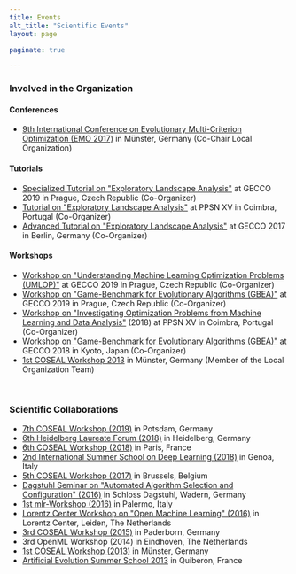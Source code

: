 ```yaml
---
title: Events
alt_title: "Scientific Events"
layout: page

paginate: true

---
```


### Involved in the Organization


#### Conferences
- [9th International Conference on Evolutionary Multi-Criterion Optimization (EMO 2017)](http://www.emo2017.org/) in Münster, Germany (Co-Chair Local Organization)


#### Tutorials
- [Specialized Tutorial on "Exploratory Landscape Analysis"](https://gecco-2019.sigevo.org/index.html/Tutorials#id_Exploratory%20Landscape%20Analysis) at GECCO 2019 in Prague, Czech Republic (Co-Organizer)
- [Tutorial on "Exploratory Landscape Analysis"](http://ppsn2018.dei.uc.pt/index.php/tutorials/) at PPSN XV in Coimbra, Portugal (Co-Organizer)
- [Advanced Tutorial on "Exploratory Landscape Analysis"](http://gecco-2017.sigevo.org/index.html/Tutorials#id_Exploratory%20Landscape%20Analysis) at GECCO 2017 in Berlin, Germany (Co-Organizer)


#### Workshops
- [Workshop on "Understanding Machine Learning Optimization Problems (UMLOP)"](https://gecco-2019.sigevo.org/index.html/Workshops#id_Understanding%20Machine%20Learning%20Optimization%20Problems%20(UMLOP)) at GECCO 2019 in Prague, Czech Republic (Co-Organizer)
- [Workshop on "Game-Benchmark for Evolutionary Algorithms (GBEA)"](https://gecco-2019.sigevo.org/index.html/Workshops#id_Game-Benchmark%20for%20Evolutionary%20Algorithms%20(GBEA)) at GECCO 2019 in Prague, Czech Republic (Co-Organizer)
- [Workshop on "Investigating Optimization Problems from Machine Learning and Data Analysis"](https://sites.google.com/view/optml-ppsn18/home) (2018) at PPSN XV in Coimbra, Portugal (Co-Organizer)
- [Workshop on "Game-Benchmark for Evolutionary Algorithms (GBEA)"](http://gecco-2018.sigevo.org/index.html/tiki-index.php?page=Workshops#id_Game-Benchmark%20%20%20for%20%20%20Evolutionary%20%20%20Algorithms) at GECCO 2018 in Kyoto, Japan (Co-Organizer)
- [1st COSEAL Workshop 2013](http://www.coseal.net/coseal-workshop-2013/) in Münster, Germany (Member of the Local Organization Team)


&nbsp;

### Scientific Collaborations

- [7th COSEAL Workshop (2019)](http://www.coseal.net/coseal-workshop-2019/) in Potsdam, Germany
- [6th Heidelberg Laureate Forum (2018)](https://www.heidelberg-laureate-forum.org/event_2018/) in Heidelberg, Germany
- [6th COSEAL Workshop (2018)](http://www.coseal.net/coseal-workshop-2018/) in Paris, France
- [2nd International Summer School on Deep Learning (2018)](http://grammars.grlmc.com/DeepLearn2018/) in Genoa, Italy
- [5th COSEAL Workshop (2017)](http://www.coseal.net/coseal-workshop-2017/) in Brussels, Belgium
- [Dagstuhl Seminar on "Automated Algorithm Selection and Configuration" (2016)](https://www.dagstuhl.de/de/programm/kalender/semhp/?semnr=16412) in Schloss Dagstuhl, Wadern, Germany
- [1st mlr-Workshop (2016)](http://mlr-org.github.io/The-mlr-workshop/) in Palermo, Italy
- [Lorentz Center Workshop on "Open Machine Learning" (2016)](https://www.lorentzcenter.nl/lc/web/2016/766/info.php3?wsid=766&venue=Snellius) in Lorentz Center, Leiden, The Netherlands
- [3rd COSEAL Workshop (2015)](http://www.coseal.net/coseal-workshop-2015/) in Paderborn, Germany
- 3rd OpenML Workshop (2014) in Eindhoven, The Netherlands
- [1st COSEAL Workshop (2013)](http://www.coseal.net/coseal-workshop-2013/) in Münster, Germany
- [Artificial Evolution Summer School 2013](https://aess2013.sciencesconf.org/) in Quiberon, France

